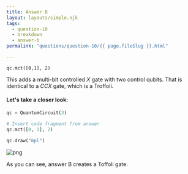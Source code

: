 ```yaml
---
title: Answer B
layout: layouts/simple.njk
tags:
  - question-10
  - breakdown
  - answer-b
permalink: "questions/question-10/{{ page.fileSlug }}.html"

---
```



`qc.mct([0,1], 2)`

This adds a multi-bit controlled $X$ gate with two control qubits.
That is identical to a $CCX$ gate, which is a Troffoli.

#### Let's take a closer look:


```python
qc = QuantumCircuit(3)

# Insert code fragment from answer
qc.mct([0, 1], 2)

qc.draw("mpl")
```




    
![png](output_17_0.png)
    



As you can see, answer B creates a Toffoli gate.